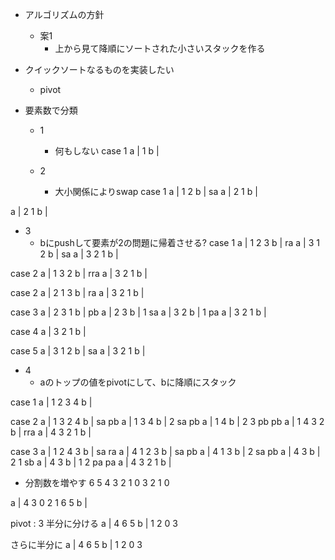 - アルゴリズムの方針
  - 案1
    - 上から見て降順にソートされた小さいスタックを作る

- クイックソートなるものを実装したい
  - pivot

- 要素数で分類
  - 1
    - 何もしない
case 1
a | 1
b |

  - 2
    - 大小関係によりswap
case 1
a | 1 2
b |
sa
a | 2 1
b |

a | 2 1
b |


  - 3
    - bにpushして要素が2の問題に帰着させる?
case 1
a | 1 2 3
b |
ra
a | 3 1 2
b |
sa
a | 3 2 1
b |

case 2
a | 1 3 2
b |
rra
a | 3 2 1
b |

case 2
a | 2 1 3
b |
ra
a | 3 2 1
b |

case 3
a | 2 3 1
b |
pb
a | 2 3
b | 1
sa
a | 3 2
b | 1
pa
a | 3 2 1
b |

case 4
a | 3 2 1
b |

case 5
a | 3 1 2
b |
sa
a | 3 2 1
b |

  - 4
    - aのトップの値をpivotにして、bに降順にスタック

case 1
a | 1 2 3 4
b |

case 2
a | 1 3 2 4
b |
sa pb
a | 1 3 4
b | 2
sa pb
a | 1 4
b | 2 3
pb pb
a | 1 4 3 2
b |
rra
a | 4 3 2 1
b |

case 3
a | 1 2 4 3
b |
sa ra
a | 4 1 2 3
b |
sa pb
a | 4 1 3
b | 2
sa pb
a | 4 3
b | 2 1
sb
a | 4 3
b | 1 2
pa pa
a | 4 3 2 1
b |

- 分割数を増やす
6 5 4 3 2 1 0
3 2 1 0

a | 4 3 0 2 1 6 5
b |

pivot : 3
半分に分ける
a | 4 6 5
b | 1 2 0 3

さらに半分に
a | 4 6 5
b | 1 2 0 3